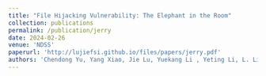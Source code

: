 ```yaml
---
title: "File Hijacking Vulnerability: The Elephant in the Room"
collection: publications
permalink: /publication/jerry
date: 2024-02-26
venue: 'NDSS'
paperurl: 'http://lujiefsi.github.io/files/papers/jerry.pdf'
authors: 'Chendong Yu, Yang Xiao, Jie Lu, Yuekang Li , Yeting Li, L. Li, Y. Dong, J. Wang, J. Shi, D. Bo, W. Huo'
---
```

